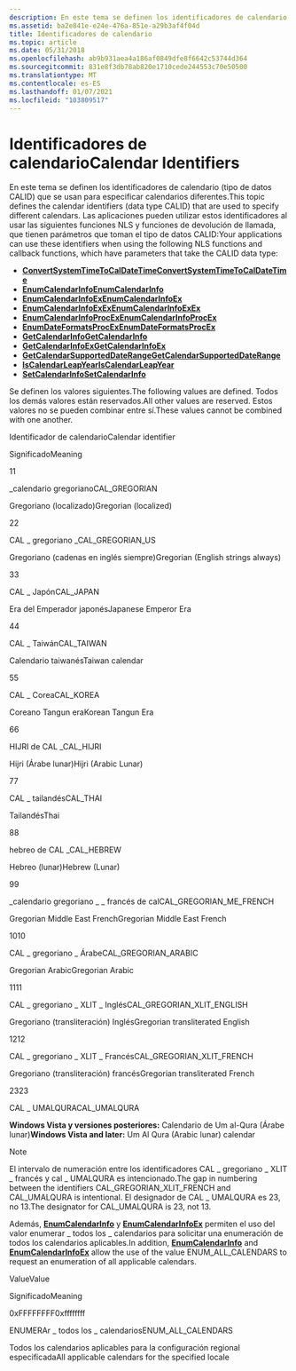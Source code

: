 ```yaml
---
description: En este tema se definen los identificadores de calendario (tipo de datos CALID) que se usan para especificar calendarios diferentes.
ms.assetid: ba2e841e-e24e-476a-851e-a29b3af4f04d
title: Identificadores de calendario
ms.topic: article
ms.date: 05/31/2018
ms.openlocfilehash: ab9b931aea4a186af0849dfe8f6642c53744d364
ms.sourcegitcommit: 831e8f3db78ab820e1710cede244553c70e50500
ms.translationtype: MT
ms.contentlocale: es-ES
ms.lasthandoff: 01/07/2021
ms.locfileid: "103809517"
---
```

# <a name="calendar-identifiers"></a><span data-ttu-id="cac42-103">Identificadores de calendario</span><span class="sxs-lookup"><span data-stu-id="cac42-103">Calendar Identifiers</span></span>

<span data-ttu-id="cac42-104">En este tema se definen los identificadores de calendario (tipo de datos CALID) que se usan para especificar calendarios diferentes.</span><span class="sxs-lookup"><span data-stu-id="cac42-104">This topic defines the calendar identifiers (data type CALID) that are used to specify different calendars.</span></span> <span data-ttu-id="cac42-105">Las aplicaciones pueden utilizar estos identificadores al usar las siguientes funciones NLS y funciones de devolución de llamada, que tienen parámetros que toman el tipo de datos CALID:</span><span class="sxs-lookup"><span data-stu-id="cac42-105">Your applications can use these identifiers when using the following NLS functions and callback functions, which have parameters that take the CALID data type:</span></span>

-   [<span data-ttu-id="cac42-106">**ConvertSystemTimeToCalDateTime**</span><span class="sxs-lookup"><span data-stu-id="cac42-106">**ConvertSystemTimeToCalDateTime**</span></span>](convertsystemtimetocaldatetime.md)
-   [<span data-ttu-id="cac42-107">**EnumCalendarInfo**</span><span class="sxs-lookup"><span data-stu-id="cac42-107">**EnumCalendarInfo**</span></span>](/windows/desktop/api/Winnls/nf-winnls-enumcalendarinfoa)
-   [<span data-ttu-id="cac42-108">**EnumCalendarInfoEx**</span><span class="sxs-lookup"><span data-stu-id="cac42-108">**EnumCalendarInfoEx**</span></span>](/windows/desktop/api/Winnls/nf-winnls-enumcalendarinfoexa)
-   [<span data-ttu-id="cac42-109">**EnumCalendarInfoExEx**</span><span class="sxs-lookup"><span data-stu-id="cac42-109">**EnumCalendarInfoExEx**</span></span>](/windows/desktop/api/Winnls/nf-winnls-enumcalendarinfoexex)
-   <span data-ttu-id="cac42-110">[**EnumCalendarInfoProcEx**](/previous-versions/windows/desktop/legacy/dd317807(v=vs.85))</span><span class="sxs-lookup"><span data-stu-id="cac42-110">[**EnumCalendarInfoProcEx**](/previous-versions/windows/desktop/legacy/dd317807(v=vs.85))</span></span>
-   <span data-ttu-id="cac42-111">[**EnumDateFormatsProcEx**](/previous-versions/windows/desktop/legacy/dd317814(v=vs.85))</span><span class="sxs-lookup"><span data-stu-id="cac42-111">[**EnumDateFormatsProcEx**](/previous-versions/windows/desktop/legacy/dd317814(v=vs.85))</span></span>
-   [<span data-ttu-id="cac42-112">**GetCalendarInfo**</span><span class="sxs-lookup"><span data-stu-id="cac42-112">**GetCalendarInfo**</span></span>](/windows/desktop/api/Winnls/nf-winnls-getcalendarinfoa)
-   [<span data-ttu-id="cac42-113">**GetCalendarInfoEx**</span><span class="sxs-lookup"><span data-stu-id="cac42-113">**GetCalendarInfoEx**</span></span>](/windows/desktop/api/Winnls/nf-winnls-getcalendarinfoex)
-   [<span data-ttu-id="cac42-114">**GetCalendarSupportedDateRange**</span><span class="sxs-lookup"><span data-stu-id="cac42-114">**GetCalendarSupportedDateRange**</span></span>](getcalendarsupporteddaterange.md)
-   [<span data-ttu-id="cac42-115">**IsCalendarLeapYear**</span><span class="sxs-lookup"><span data-stu-id="cac42-115">**IsCalendarLeapYear**</span></span>](iscalendarleapyear.md)
-   [<span data-ttu-id="cac42-116">**SetCalendarInfo**</span><span class="sxs-lookup"><span data-stu-id="cac42-116">**SetCalendarInfo**</span></span>](/windows/desktop/api/Winnls/nf-winnls-setcalendarinfoa)

<span data-ttu-id="cac42-117">Se definen los valores siguientes.</span><span class="sxs-lookup"><span data-stu-id="cac42-117">The following values are defined.</span></span> <span data-ttu-id="cac42-118">Todos los demás valores están reservados.</span><span class="sxs-lookup"><span data-stu-id="cac42-118">All other values are reserved.</span></span> <span data-ttu-id="cac42-119">Estos valores no se pueden combinar entre sí.</span><span class="sxs-lookup"><span data-stu-id="cac42-119">These values cannot be combined with one another.</span></span>



<span data-ttu-id="cac42-120">Identificador de calendario</span><span class="sxs-lookup"><span data-stu-id="cac42-120">Calendar identifier</span></span>

<span data-ttu-id="cac42-121">Significado</span><span class="sxs-lookup"><span data-stu-id="cac42-121">Meaning</span></span>

<span data-ttu-id="cac42-122">1</span><span class="sxs-lookup"><span data-stu-id="cac42-122">1</span></span>

<span data-ttu-id="cac42-123">\_calendario gregoriano</span><span class="sxs-lookup"><span data-stu-id="cac42-123">CAL\_GREGORIAN</span></span>

<span data-ttu-id="cac42-124">Gregoriano (localizado)</span><span class="sxs-lookup"><span data-stu-id="cac42-124">Gregorian (localized)</span></span>

<span data-ttu-id="cac42-125">2</span><span class="sxs-lookup"><span data-stu-id="cac42-125">2</span></span>

<span data-ttu-id="cac42-126">CAL \_ gregoriano \_</span><span class="sxs-lookup"><span data-stu-id="cac42-126">CAL\_GREGORIAN\_US</span></span>

<span data-ttu-id="cac42-127">Gregoriano (cadenas en inglés siempre)</span><span class="sxs-lookup"><span data-stu-id="cac42-127">Gregorian (English strings always)</span></span>

<span data-ttu-id="cac42-128">3</span><span class="sxs-lookup"><span data-stu-id="cac42-128">3</span></span>

<span data-ttu-id="cac42-129">CAL \_ Japón</span><span class="sxs-lookup"><span data-stu-id="cac42-129">CAL\_JAPAN</span></span>

<span data-ttu-id="cac42-130">Era del Emperador japonés</span><span class="sxs-lookup"><span data-stu-id="cac42-130">Japanese Emperor Era</span></span>

<span data-ttu-id="cac42-131">4</span><span class="sxs-lookup"><span data-stu-id="cac42-131">4</span></span>

<span data-ttu-id="cac42-132">CAL \_ Taiwán</span><span class="sxs-lookup"><span data-stu-id="cac42-132">CAL\_TAIWAN</span></span>

<span data-ttu-id="cac42-133">Calendario taiwanés</span><span class="sxs-lookup"><span data-stu-id="cac42-133">Taiwan calendar</span></span>

<span data-ttu-id="cac42-134">5</span><span class="sxs-lookup"><span data-stu-id="cac42-134">5</span></span>

<span data-ttu-id="cac42-135">CAL \_ Corea</span><span class="sxs-lookup"><span data-stu-id="cac42-135">CAL\_KOREA</span></span>

<span data-ttu-id="cac42-136">Coreano Tangun era</span><span class="sxs-lookup"><span data-stu-id="cac42-136">Korean Tangun Era</span></span>

<span data-ttu-id="cac42-137">6</span><span class="sxs-lookup"><span data-stu-id="cac42-137">6</span></span>

<span data-ttu-id="cac42-138">HIJRI de CAL \_</span><span class="sxs-lookup"><span data-stu-id="cac42-138">CAL\_HIJRI</span></span>

<span data-ttu-id="cac42-139">Hijri (Árabe lunar)</span><span class="sxs-lookup"><span data-stu-id="cac42-139">Hijri (Arabic Lunar)</span></span>

<span data-ttu-id="cac42-140">7</span><span class="sxs-lookup"><span data-stu-id="cac42-140">7</span></span>

<span data-ttu-id="cac42-141">CAL \_ tailandés</span><span class="sxs-lookup"><span data-stu-id="cac42-141">CAL\_THAI</span></span>

<span data-ttu-id="cac42-142">Tailandés</span><span class="sxs-lookup"><span data-stu-id="cac42-142">Thai</span></span>

<span data-ttu-id="cac42-143">8</span><span class="sxs-lookup"><span data-stu-id="cac42-143">8</span></span>

<span data-ttu-id="cac42-144">hebreo de CAL \_</span><span class="sxs-lookup"><span data-stu-id="cac42-144">CAL\_HEBREW</span></span>

<span data-ttu-id="cac42-145">Hebreo (lunar)</span><span class="sxs-lookup"><span data-stu-id="cac42-145">Hebrew (Lunar)</span></span>

<span data-ttu-id="cac42-146">9</span><span class="sxs-lookup"><span data-stu-id="cac42-146">9</span></span>

<span data-ttu-id="cac42-147">\_calendario gregoriano \_ \_ francés de cal</span><span class="sxs-lookup"><span data-stu-id="cac42-147">CAL\_GREGORIAN\_ME\_FRENCH</span></span>

<span data-ttu-id="cac42-148">Gregorian Middle East French</span><span class="sxs-lookup"><span data-stu-id="cac42-148">Gregorian Middle East French</span></span>

<span data-ttu-id="cac42-149">10</span><span class="sxs-lookup"><span data-stu-id="cac42-149">10</span></span>

<span data-ttu-id="cac42-150">CAL \_ gregoriano \_ Árabe</span><span class="sxs-lookup"><span data-stu-id="cac42-150">CAL\_GREGORIAN\_ARABIC</span></span>

<span data-ttu-id="cac42-151">Gregorian Arabic</span><span class="sxs-lookup"><span data-stu-id="cac42-151">Gregorian Arabic</span></span>

<span data-ttu-id="cac42-152">11</span><span class="sxs-lookup"><span data-stu-id="cac42-152">11</span></span>

<span data-ttu-id="cac42-153">CAL \_ gregoriano \_ XLIT \_ Inglés</span><span class="sxs-lookup"><span data-stu-id="cac42-153">CAL\_GREGORIAN\_XLIT\_ENGLISH</span></span>

<span data-ttu-id="cac42-154">Gregoriano (transliteración) Inglés</span><span class="sxs-lookup"><span data-stu-id="cac42-154">Gregorian transliterated English</span></span>

<span data-ttu-id="cac42-155">12</span><span class="sxs-lookup"><span data-stu-id="cac42-155">12</span></span>

<span data-ttu-id="cac42-156">CAL \_ gregoriano \_ XLIT \_ Francés</span><span class="sxs-lookup"><span data-stu-id="cac42-156">CAL\_GREGORIAN\_XLIT\_FRENCH</span></span>

<span data-ttu-id="cac42-157">Gregoriano (transliteración) francés</span><span class="sxs-lookup"><span data-stu-id="cac42-157">Gregorian transliterated French</span></span>

<span data-ttu-id="cac42-158">23</span><span class="sxs-lookup"><span data-stu-id="cac42-158">23</span></span>

<span data-ttu-id="cac42-159">CAL \_ UMALQURA</span><span class="sxs-lookup"><span data-stu-id="cac42-159">CAL\_UMALQURA</span></span>

<span data-ttu-id="cac42-160">**Windows Vista y versiones posteriores:** Calendario de Um al-Qura (Árabe lunar)</span><span class="sxs-lookup"><span data-stu-id="cac42-160">**Windows Vista and later:** Um Al Qura (Arabic lunar) calendar</span></span>



 

> [!Note]  
> <span data-ttu-id="cac42-161">El intervalo de numeración entre los identificadores CAL \_ gregoriano \_ XLIT \_ francés y cal \_ UMALQURA es intencionado.</span><span class="sxs-lookup"><span data-stu-id="cac42-161">The gap in numbering between the identifiers CAL\_GREGORIAN\_XLIT\_FRENCH and CAL\_UMALQURA is intentional.</span></span> <span data-ttu-id="cac42-162">El designador de CAL \_ UMALQURA es 23, no 13.</span><span class="sxs-lookup"><span data-stu-id="cac42-162">The designator for CAL\_UMALQURA is 23, not 13.</span></span>

 

<span data-ttu-id="cac42-163">Además, [**EnumCalendarInfo**](/windows/desktop/api/Winnls/nf-winnls-enumcalendarinfoa) y [**EnumCalendarInfoEx**](/windows/desktop/api/Winnls/nf-winnls-enumcalendarinfoexa) permiten el uso del valor enumerar \_ todos los \_ calendarios para solicitar una enumeración de todos los calendarios aplicables.</span><span class="sxs-lookup"><span data-stu-id="cac42-163">In addition, [**EnumCalendarInfo**](/windows/desktop/api/Winnls/nf-winnls-enumcalendarinfoa) and [**EnumCalendarInfoEx**](/windows/desktop/api/Winnls/nf-winnls-enumcalendarinfoexa) allow the use of the value ENUM\_ALL\_CALENDARS to request an enumeration of all applicable calendars.</span></span>

<span data-ttu-id="cac42-164">Value</span><span class="sxs-lookup"><span data-stu-id="cac42-164">Value</span></span>

<span data-ttu-id="cac42-165">Significado</span><span class="sxs-lookup"><span data-stu-id="cac42-165">Meaning</span></span>

<span data-ttu-id="cac42-166">0xFFFFFFFF</span><span class="sxs-lookup"><span data-stu-id="cac42-166">0xffffffff</span></span>

<span data-ttu-id="cac42-167">ENUMERAr \_ todos los \_ calendarios</span><span class="sxs-lookup"><span data-stu-id="cac42-167">ENUM\_ALL\_CALENDARS</span></span>

<span data-ttu-id="cac42-168">Todos los calendarios aplicables para la configuración regional especificada</span><span class="sxs-lookup"><span data-stu-id="cac42-168">All applicable calendars for the specified locale</span></span>



 

 

 
